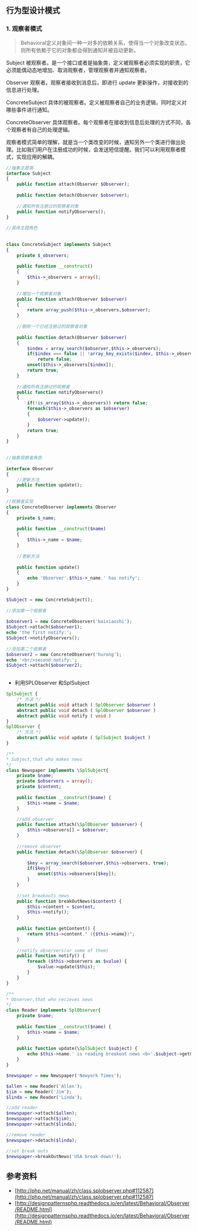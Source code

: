 ## 行为型设计模式

### 1. 观察者模式

> Behavioral定义对象间一种一对多的依赖关系，使得当一个对象改变状态，则所有依赖于它的对象都会得到通知并被自动更新。 

Subject 被观察者。是一个接口或者是抽象类，定义被观察者必须实现的职责，它必须能偶动态地增加、取消观察者，管理观察者并通知观察者。

Observer 观察者。观察者接收到消息后，即进行 update 更新操作，对接收到的信息进行处理。

ConcreteSubject 具体的被观察者。定义被观察者自己的业务逻辑，同时定义对哪些事件进行通知。

ConcreteObserver 具体观察者。每个观察者在接收到信息后处理的方式不同，各个观察者有自己的处理逻辑。



观察者模式简单的理解，就是当一个类改变的时候，通知另外一个类进行做出处理。比如我们用户在注册成功的时候，会发送短信提醒。我们可以利用观察者模式，实现应用的解耦。

```php
//抽象主题类  
interface Subject  
{  
    public function attach(Observer $Observer);  
  
    public function detach(Observer $observer);  
  
    //通知所有注册过的观察者对象  
    public function notifyObservers();  
}  
  
//具体主题角色  
  
  
class ConcreteSubject implements Subject  
{  
    private $_observers;  
  
    public function __construct()  
    {  
        $this->_observers = array();  
    }  
  
    //增加一个观察者对象  
    public function attach(Observer $observer)  
    {  
        return array_push($this->_observers,$observer);  
    }  
  
    //删除一个已经注册过的观察者对象  
      
    public function detach(Observer $observer)  
    {  
        $index = array_search($observer,$this->_observers);  
        if($index === false || !array_key_exists($index, $this->_observers)) 
            return false;  
        unset($this->_observers[$index]);  
        return true;  
    }  
  
    //通知所有注册过的观察者  
    public function notifyObservers()  
    {  
        if(!is_array($this->_observers)) return false;  
        foreach($this->_observers as $observer)  
        {  
            $observer->update();  
        }  
        return true;  
    }  
}  
  
  
//抽象观察者角色  
  
interface Observer  
{  
    //更新方法  
    public function update();  
}  
  
//观察者实现  
class ConcreteObserver implements Observer  
{  
    private $_name;  
  
    public function __construct($name)  
    {  
        $this->_name = $name;  
    }  
  
    //更新方法  
      
    public function update()  
    {  
        echo 'Observer'.$this->_name.' has notify';  
    }  
}

$Subject = new ConcreteSubject();  
  
//添加第一个观察者  
  
$observer1 = new ConcreteObserver('baixiaoshi');  
$Subject->attach($observer1);  
echo 'the first notify:';  
$Subject->notifyObservers();  
  
//添加第二个观察者  
$observer2 = new ConcreteObserver('hurong');  
echo '<br/>second notify:';  
$Subject->attach($observer2);  
  
```

- 利用SPLObserver 和SplSubject

```php
SplSubject {
    /* 方法 */
    abstract public void attach ( SplObserver $observer )
    abstract public void detach ( SplObserver $observer )
    abstract public void notify ( void )
}
SplObserver {
	/* 方法 */
	abstract public void update ( SplSubject $subject )
}
```

```php
/**
* Subject,that who makes news
*/
class Newspaper implements \SplSubject{
    private $name;
    private $observers = array();
    private $content;
    
    public function __construct($name) {
        $this->name = $name;
    }

    //add observer
    public function attach(\SplObserver $observer) {
        $this->observers[] = $observer;
    }
    
    //remove observer
    public function detach(\SplObserver $observer) {
        
        $key = array_search($observer,$this->observers, true);
        if($key){
            unset($this->observers[$key]);
        }
    }
    
    //set breakouts news
    public function breakOutNews($content) {
        $this->content = $content;
        $this->notify();
    }
    
    public function getContent() {
        return $this->content." ({$this->name})";
    }
    
    //notify observers(or some of them)
    public function notify() {
        foreach ($this->observers as $value) {
            $value->update($this);
        }
    }
}

/**
* Observer,that who recieves news
*/
class Reader implements SplObserver{
    private $name;
    
    public function __construct($name) {
        $this->name = $name;
    }
    
    public function update(\SplSubject $subject) {
        echo $this->name.' is reading breakout news <b>'.$subject->getContent().'</b><br>';
    }
}

$newspaper = new Newspaper('Newyork Times');

$allen = new Reader('Allen');
$jim = new Reader('Jim');
$linda = new Reader('Linda');

//add reader
$newspaper->attach($allen);
$newspaper->attach($jim);
$newspaper->attach($linda);

//remove reader
$newspaper->detach($linda);

//set break outs
$newspaper->breakOutNews('USA break down!');
```



## 参考资料

- [http://php.net/manual/zh/class.splobserver.php#112587](http://php.net/manual/zh/class.splobserver.php#112587)
- [http://designpatternsphp.readthedocs.io/en/latest/Behavioral/Observer/README.html](http://designpatternsphp.readthedocs.io/en/latest/Behavioral/Observer/README.html)

